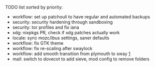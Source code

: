 TODO list sorted by priority:
  * workflow: set up patchouli to have regular and automated backups
  * security: security hardening through sandboxing
  * security: tor profiles and fix iana
  * xdg: nixpkgs PR, check if xdg patches actually work
* locale: sync mozc/ibus settings, saner defaults
* workflow: fix GTK theme
* workflow: fix re-scaling after swaylock
* workflow: add smooth transition from plymouth to sway [1]
* mail: switch to dovecot to add sieve, mod config to remove folders


[1]: https://lists.freedesktop.org/archives/plymouth/2009-June/000126.html
